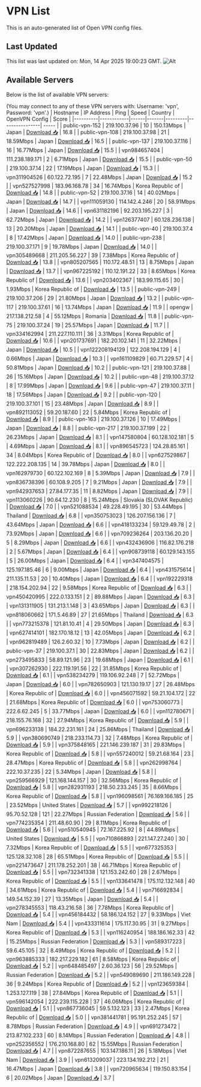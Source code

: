 # VPN List

This is an auto-generated list of Open VPN config files.

## Last Updated

This list was last updated on: Mon, 14 Apr 2025 19:00:23 GMT.
![Alt](https://repobeats.axiom.co/api/embed/186b98318ef1479477931607c1ad7d823f12451f.svg "Repobeats analytics image")

## Available Servers

Below is the list of available VPN servers:

(You may connect to any of these VPN servers with: Username: 'vpn', Password: 'vpn'.)
| Hostname | IP Address | Ping | Speed | Country | OpenVPN Config | Score |
|----------|------------|------|-------|---------|----------------| ----- |
| public-vpn-152 | 219.100.37.96 | 10 | 150.13Mbps | Japan | [Download 📥](./configs/server_0_JP.ovpn) | 16.8 |
| public-vpn-108 | 219.100.37.98 | 21 | 18.59Mbps | Japan | [Download 📥](./configs/server_1_JP.ovpn) | 16.5 |
| public-vpn-137 | 219.100.37.116 | 16 | 16.77Mbps | Japan | [Download 📥](./configs/server_2_JP.ovpn) | 15.5 |
| vpn984657404 | 111.238.189.171 | 2 | 6.71Mbps | Japan | [Download 📥](./configs/server_3_JP.ovpn) | 15.5 |
| public-vpn-50 | 219.100.37.14 | 22 | 17.19Mbps | Japan | [Download 📥](./configs/server_4_JP.ovpn) | 15.3 |
| vpn311904526 | 60.122.72.195 | 7 | 22.48Mbps | Japan | [Download 📥](./configs/server_5_JP.ovpn) | 15.2 |
| vpn527527998 | 183.96.168.78 | 34 | 16.74Mbps | Korea Republic of | [Download 📥](./configs/server_6_KR.ovpn) | 14.8 |
| public-vpn-52 | 219.100.37.16 | 14 | 40.02Mbps | Japan | [Download 📥](./configs/server_7_JP.ovpn) | 14.7 |
| vpn111059130 | 114.142.4.246 | 20 | 58.91Mbps | Japan | [Download 📥](./configs/server_8_JP.ovpn) | 14.6 |
| vpn631182196 | 92.203.195.227 | 3 | 62.72Mbps | Japan | [Download 📥](./configs/server_9_JP.ovpn) | 14.2 |
| vpn126377407 | 60.128.236.138 | 13 | 20.20Mbps | Japan | [Download 📥](./configs/server_10_JP.ovpn) | 14.1 |
| public-vpn-40 | 219.100.37.4 | 8 | 17.42Mbps | Japan | [Download 📥](./configs/server_11_JP.ovpn) | 14.0 |
| public-vpn-238 | 219.100.37.171 | 9 | 19.78Mbps | Japan | [Download 📥](./configs/server_12_JP.ovpn) | 14.0 |
| vpn305489668 | 211.205.56.227 | 39 | 7.38Mbps | Korea Republic of | [Download 📥](./configs/server_13_KR.ovpn) | 13.8 |
| vpn805207565 | 110.172.48.51 | 13 | 8.75Mbps | Japan | [Download 📥](./configs/server_14_JP.ovpn) | 13.7 |
| vpn967225192 | 110.12.191.22 | 33 | 8.65Mbps | Korea Republic of | [Download 📥](./configs/server_15_KR.ovpn) | 13.6 |
| vpn203402367 | 183.99.115.65 | 30 | 1.93Mbps | Korea Republic of | [Download 📥](./configs/server_16_KR.ovpn) | 13.5 |
| public-vpn-249 | 219.100.37.206 | 29 | 21.80Mbps | Japan | [Download 📥](./configs/server_17_JP.ovpn) | 13.2 |
| public-vpn-117 | 219.100.37.61 | 16 | 13.74Mbps | Japan | [Download 📥](./configs/server_18_JP.ovpn) | 11.9 |
| opengw | 217.138.212.58 | 4 | 55.12Mbps | Romania | [Download 📥](./configs/server_19_RO.ovpn) | 11.8 |
| public-vpn-75 | 219.100.37.24 | 19 | 25.57Mbps | Japan | [Download 📥](./configs/server_20_JP.ovpn) | 11.7 |
| vpn334162994 | 211.227.110.111 | 36 | 3.31Mbps | Korea Republic of | [Download 📥](./configs/server_21_KR.ovpn) | 10.6 |
| vpn201737691 | 182.20.102.141 | 11 | 32.22Mbps | Japan | [Download 📥](./configs/server_22_JP.ovpn) | 10.5 |
| vpn122208194129 | 122.208.194.129 | 4 | 0.66Mbps | Japan | [Download 📥](./configs/server_23_JP.ovpn) | 10.3 |
| vpn161109829 | 60.71.229.57 | 4 | 50.81Mbps | Japan | [Download 📥](./configs/server_24_JP.ovpn) | 10.2 |
| public-vpn-121 | 219.100.37.88 | 26 | 15.16Mbps | Japan | [Download 📥](./configs/server_25_JP.ovpn) | 10.2 |
| public-vpn-48 | 219.100.37.12 | 8 | 17.99Mbps | Japan | [Download 📥](./configs/server_26_JP.ovpn) | 9.6 |
| public-vpn-47 | 219.100.37.11 | 18 | 17.56Mbps | Japan | [Download 📥](./configs/server_27_JP.ovpn) | 9.2 |
| public-vpn-120 | 219.100.37.101 | 15 | 23.48Mbps | Japan | [Download 📥](./configs/server_28_JP.ovpn) | 8.9 |
| vpn892113052 | 59.20.187.60 | 22 | 5.84Mbps | Korea Republic of | [Download 📥](./configs/server_29_KR.ovpn) | 8.9 |
| public-vpn-163 | 219.100.37.126 | 10 | 17.49Mbps | Japan | [Download 📥](./configs/server_30_JP.ovpn) | 8.8 |
| public-vpn-217 | 219.100.37.199 | 22 | 26.23Mbps | Japan | [Download 📥](./configs/server_31_JP.ovpn) | 8.1 |
| vpn147580804 | 60.128.102.181 | 5 | 4.69Mbps | Japan | [Download 📥](./configs/server_32_JP.ovpn) | 8.1 |
| vpn896545723 | 124.28.85.161 | 34 | 8.04Mbps | Korea Republic of | [Download 📥](./configs/server_33_KR.ovpn) | 8.0 |
| vpn627529867 | 122.222.208.135 | 14 | 39.78Mbps | Japan | [Download 📥](./configs/server_34_JP.ovpn) | 8.0 |
| vpn162979730 | 60.122.102.169 | 8 | 5.39Mbps | Japan | [Download 📥](./configs/server_35_JP.ovpn) | 7.9 |
| vpn836738396 | 60.108.9.205 | 7 | 9.21Mbps | Japan | [Download 📥](./configs/server_36_JP.ovpn) | 7.9 |
| vpn942937653 | 27.84.177.35 | 11 | 8.82Mbps | Japan | [Download 📥](./configs/server_37_JP.ovpn) | 7.9 |
| vpn113060226 | 90.64.12.230 | 8 | 15.24Mbps | Slovakia (SLOVAK Republic) | [Download 📥](./configs/server_38_SK.ovpn) | 7.0 |
| vpn521088534 | 49.228.49.195 | 30 | 53.44Mbps | Thailand | [Download 📥](./configs/server_39_TH.ovpn) | 6.8 |
| vpn350753023 | 126.207.156.136 | 7 | 43.64Mbps | Japan | [Download 📥](./configs/server_40_JP.ovpn) | 6.6 |
| vpn418133234 | 59.129.49.78 | 2 | 73.92Mbps | Japan | [Download 📥](./configs/server_41_JP.ovpn) | 6.6 |
| vpn709236264 | 203.136.20.20 | 5 | 8.29Mbps | Japan | [Download 📥](./configs/server_42_JP.ovpn) | 6.6 |
| vpn432436906 | 116.82.176.218 | 2 | 5.67Mbps | Japan | [Download 📥](./configs/server_43_JP.ovpn) | 6.4 |
| vpn908739118 | 60.129.143.155 | 5 | 26.00Mbps | Japan | [Download 📥](./configs/server_44_JP.ovpn) | 6.4 |
| vpn347404575 | 125.197.185.46 | 6 | 9.00Mbps | Japan | [Download 📥](./configs/server_45_JP.ovpn) | 6.4 |
| vpn431575614 | 211.135.11.53 | 20 | 10.40Mbps | Japan | [Download 📥](./configs/server_46_JP.ovpn) | 6.4 |
| vpn192229318 | 218.154.202.94 | 22 | 9.58Mbps | Korea Republic of | [Download 📥](./configs/server_47_KR.ovpn) | 6.3 |
| vpn450420995 | 222.0.133.151 | 2 | 89.88Mbps | Japan | [Download 📥](./configs/server_48_JP.ovpn) | 6.3 |
| vpn131311905 | 131.213.1.148 | 3 | 43.65Mbps | Japan | [Download 📥](./configs/server_49_JP.ovpn) | 6.3 |
| vpn818060662 | 171.5.46.89 | 27 | 21.65Mbps | Thailand | [Download 📥](./configs/server_50_TH.ovpn) | 6.3 |
| vpn773215378 | 121.81.10.41 | 4 | 29.50Mbps | Japan | [Download 📥](./configs/server_51_JP.ovpn) | 6.3 |
| vpn627414101 | 182.170.18.12 | 13 | 42.05Mbps | Japan | [Download 📥](./configs/server_52_JP.ovpn) | 6.2 |
| vpn962819489 | 126.2.60.32 | 10 | 7.73Mbps | Japan | [Download 📥](./configs/server_53_JP.ovpn) | 6.2 |
| public-vpn-37 | 219.100.37.1 | 30 | 22.83Mbps | Japan | [Download 📥](./configs/server_54_JP.ovpn) | 6.2 |
| vpn273495833 | 58.89.121.96 | 23 | 19.68Mbps | Japan | [Download 📥](./configs/server_55_JP.ovpn) | 6.1 |
| vpn307262930 | 222.119.191.56 | 22 | 31.85Mbps | Korea Republic of | [Download 📥](./configs/server_56_KR.ovpn) | 6.1 |
| vpn538234279 | 119.106.92.248 | 7 | 52.72Mbps | Japan | [Download 📥](./configs/server_57_JP.ovpn) | 6.0 |
| vpn782650903 | 121.130.19.17 | 27 | 26.48Mbps | Korea Republic of | [Download 📥](./configs/server_58_KR.ovpn) | 6.0 |
| vpn456071592 | 59.21.104.172 | 22 | 21.68Mbps | Korea Republic of | [Download 📥](./configs/server_59_KR.ovpn) | 6.0 |
| vpn753060773 | 222.6.62.245 | 5 | 33.77Mbps | Japan | [Download 📥](./configs/server_60_JP.ovpn) | 6.0 |
| vpn112780671 | 218.155.76.168 | 32 | 27.94Mbps | Korea Republic of | [Download 📥](./configs/server_61_KR.ovpn) | 5.9 |
| vpn696233138 | 184.22.231.161 | 24 | 25.86Mbps | Thailand | [Download 📥](./configs/server_62_TH.ovpn) | 5.9 |
| vpn380690749 | 218.233.114.73 | 32 | 7.48Mbps | Korea Republic of | [Download 📥](./configs/server_63_KR.ovpn) | 5.9 |
| vpn375848165 | 221.146.239.187 | 31 | 29.83Mbps | Korea Republic of | [Download 📥](./configs/server_64_KR.ovpn) | 5.8 |
| vpn557240012 | 59.21.68.164 | 23 | 28.47Mbps | Korea Republic of | [Download 📥](./configs/server_65_KR.ovpn) | 5.8 |
| vpn262998764 | 222.10.37.235 | 22 | 5.34Mbps | Japan | [Download 📥](./configs/server_66_JP.ovpn) | 5.8 |
| vpn259566929 | 121.168.144.157 | 30 | 32.56Mbps | Korea Republic of | [Download 📥](./configs/server_67_KR.ovpn) | 5.8 |
| vpn282931193 | 218.50.233.245 | 35 | 8.66Mbps | Korea Republic of | [Download 📥](./configs/server_68_KR.ovpn) | 5.8 |
| vpn196098561 | 76.169.166.185 | 25 | 23.52Mbps | United States | [Download 📥](./configs/server_69_US.ovpn) | 5.7 |
| vpn992218126 | 95.70.52.128 | 121 | 22.27Mbps | Russian Federation | [Download 📥](./configs/server_70_RU.ovpn) | 5.6 |
| vpn774235354 | 211.48.60.90 | 29 | 8.11Mbps | Korea Republic of | [Download 📥](./configs/server_71_KR.ovpn) | 5.6 |
| vpn510540945 | 72.167.225.92 | 8 | 44.89Mbps | United States | [Download 📥](./configs/server_72_US.ovpn) | 5.5 |
| vpn710866893 | 221.147.27.240 | 30 | 7.32Mbps | Korea Republic of | [Download 📥](./configs/server_73_KR.ovpn) | 5.5 |
| vpn677325353 | 125.128.32.108 | 28 | 65.51Mbps | Korea Republic of | [Download 📥](./configs/server_74_KR.ovpn) | 5.5 |
| vpn221473647 | 211.178.252.201 | 38 | 46.71Mbps | Korea Republic of | [Download 📥](./configs/server_75_KR.ovpn) | 5.5 |
| vpn732341338 | 121.153.242.60 | 28 | 2.67Mbps | Korea Republic of | [Download 📥](./configs/server_76_KR.ovpn) | 5.5 |
| vpn133641478 | 175.112.132.148 | 40 | 34.61Mbps | Korea Republic of | [Download 📥](./configs/server_77_KR.ovpn) | 5.4 |
| vpn716692834 | 149.54.152.39 | 27 | 13.35Mbps | Japan | [Download 📥](./configs/server_78_JP.ovpn) | 5.4 |
| vpn278345553 | 118.43.216.58 | 36 | 7.78Mbps | Korea Republic of | [Download 📥](./configs/server_79_KR.ovpn) | 5.4 |
| vpn456184432 | 58.186.124.152 | 27 | 9.33Mbps | Viet Nam | [Download 📥](./configs/server_80_VN.ovpn) | 5.4 |
| vpn433311614 | 175.117.30.95 | 31 | 9.27Mbps | Korea Republic of | [Download 📥](./configs/server_81_KR.ovpn) | 5.3 |
| vpn116240954 | 188.186.162.33 | 42 | 15.25Mbps | Russian Federation | [Download 📥](./configs/server_82_RU.ovpn) | 5.3 |
| vpn589317223 | 59.6.45.105 | 32 | 8.49Mbps | Korea Republic of | [Download 📥](./configs/server_83_KR.ovpn) | 5.2 |
| vpn963885333 | 182.217.229.182 | 61 | 8.58Mbps | Korea Republic of | [Download 📥](./configs/server_84_KR.ovpn) | 5.2 |
| vpn648485497 | 2.60.36.123 | 56 | 29.52Mbps | Russian Federation | [Download 📥](./configs/server_85_RU.ovpn) | 5.2 |
| vpn549089690 | 211.186.149.228 | 36 | 9.24Mbps | Korea Republic of | [Download 📥](./configs/server_86_KR.ovpn) | 5.2 |
| vpn123659384 | 1.253.127.119 | 38 | 27.84Mbps | Korea Republic of | [Download 📥](./configs/server_87_KR.ovpn) | 5.1 |
| vpn596142054 | 222.239.115.228 | 37 | 46.06Mbps | Korea Republic of | [Download 📥](./configs/server_88_KR.ovpn) | 5.1 |
| vpn867736045 | 59.5.132.123 | 33 | 2.47Mbps | Korea Republic of | [Download 📥](./configs/server_89_KR.ovpn) | 5.0 |
| vpn381441781 | 95.191.252.245 | 57 | 8.78Mbps | Russian Federation | [Download 📥](./configs/server_90_RU.ovpn) | 4.9 |
| vpn691273472 | 213.87.102.233 | 60 | 8.14Mbps | Russian Federation | [Download 📥](./configs/server_91_RU.ovpn) | 4.8 |
| vpn252356552 | 176.210.168.80 | 62 | 15.55Mbps | Russian Federation | [Download 📥](./configs/server_92_RU.ovpn) | 4.7 |
| vpn872287655 | 103.147.186.11 | 26 | 5.18Mbps | Viet Nam | [Download 📥](./configs/server_93_VN.ovpn) | 3.9 |
| vpn613209037 | 223.134.192.212 | 21 | 16.47Mbps | Japan | [Download 📥](./configs/server_94_JP.ovpn) | 3.8 |
| vpn720965634 | 119.150.83.154 | 6 | 20.02Mbps | Japan | [Download 📥](./configs/server_95_JP.ovpn) | 3.7 |
